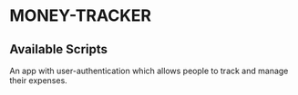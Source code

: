 # MONEY-TRACKER

## Available Scripts

An app with user-authentication which allows people to track and manage their expenses.
